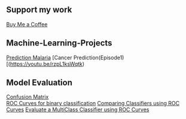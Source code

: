 ## Support my work
[Buy Me a Coffee](https://www.buymeacoffee.com/informatician)

## Machine-Learning-Projects
[Prediction Malaria](https://youtu.be/2zZYtboqZdY)
[Cancer Prediction(Episode1)[(https://youtu.be/rzpL1ksWqtk)


## Model Evaluation
[Confusion Matrix](https://youtu.be/q4MnddDBLoI) \
[ROC Curves for binary classification](https://youtu.be/EWGsjuHR9SQ)
[Comparing Classifiers using ROC Curves](https://youtu.be/Q1AFQ9GZ_kc)
[Evaluate a MultiClass Classifier using ROC Curves](https://youtu.be/wvXDGa2_x2E)
